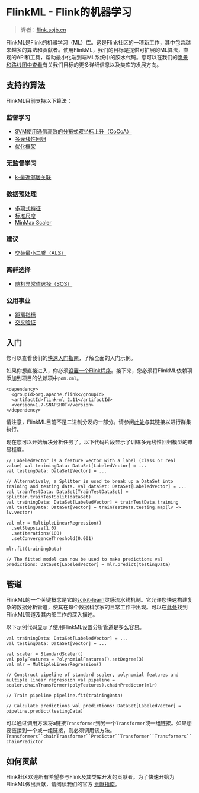 

# FlinkML - Flink的机器学习

> 译者：[flink.sojb.cn](https://flink.sojb.cn/)


FlinkML是Flink的机器学习（ML）库。这是Flink社区的一项新工作，其中包含越来越多的算法和贡献者。使用FlinkML，我们的目标是提供可扩展的ML算法，直观的API和工具，帮助最小化端到端ML系统中的胶水代码。您可以在我们的[愿景和路线图中查看](https://cwiki.apache.org/confluence/display/FLINK/FlinkML%3A+Vision+and+Roadmap)有关我们目标的更多详细信息以及类库的发展方向。

## 支持的算法

FlinkML目前支持以下算法：

### 监督学习

*   [SVM使用通信高效的分布式双坐标上升（CoCoA）](svm.html)
*   [多元线性回归](multiple_linear_regression.html)
*   [优化框架](optimization.html)

### 无监督学习

*   [k-最近邻居关联](knn.html)

### 数据预处理

*   [多项式特征](polynomial_features.html)
*   [标准尺度](standard_scaler.html)
*   [MinMax Scaler](min_max_scaler.html)

### 建议

*   [交替最小二乘（ALS）](als.html)

### 离群选择

*   [随机异常值选择（SOS）](sos.html)

### 公用事业

*   [距离指标](distance_metrics.html)
*   [交叉验证](cross_validation.html)

## 入门

您可以查看我们的[快速入门指南](quickstart.html)，了解全面的入门示例。

如果你想直接进入，你必须[设置一个Flink程序](https://flink.sojb.cn/dev/linking_with_flink.html)。接下来，您必须将FlinkML依赖项添加到项目的依赖项中`pom.xml`。



```
<dependency>
  <groupId>org.apache.flink</groupId>
  <artifactId>flink-ml_2.11</artifactId>
  <version>1.7-SNAPSHOT</version>
</dependency>
```



请注意，FlinkML目前不是二进制分发的一部分。请参阅[此处](https://flink.sojb.cn/dev/linking.html)与其链接以进行群集执行。

现在您可以开始解决分析任务了。以下代码片段显示了训练多元线性回归模型的难易程度。



```
// LabeledVector is a feature vector with a label (class or real value) val trainingData: DataSet[LabeledVector] = ...
val testingData: DataSet[Vector] = ...

// Alternatively, a Splitter is used to break up a DataSet into training and testing data. val dataSet: DataSet[LabeledVector] = ...
val trainTestData: DataSet[TrainTestDataSet] = Splitter.trainTestSplit(dataSet)
val trainingData: DataSet[LabeledVector] = trainTestData.training
val testingData: DataSet[Vector] = trainTestData.testing.map(lv => lv.vector)

val mlr = MultipleLinearRegression()
  .setStepsize(1.0)
  .setIterations(100)
  .setConvergenceThreshold(0.001)

mlr.fit(trainingData)

// The fitted model can now be used to make predictions val predictions: DataSet[LabeledVector] = mlr.predict(testingData)
```



## 管道

FlinkML的一个关键概念是它的[scikit-learn](http://scikit-learn.org)灵感流水线机制。它允许您快速构建复杂的数据分析管道，使其在每个数据科学家的日常工作中出现。可以在[此处](pipelines.html)找到FlinkML管道及其内部工作的深入描述。

以下示例代码显示了使用FlinkML设置分析管道是多么容易。



```
val trainingData: DataSet[LabeledVector] = ...
val testingData: DataSet[Vector] = ...

val scaler = StandardScaler()
val polyFeatures = PolynomialFeatures().setDegree(3)
val mlr = MultipleLinearRegression()

// Construct pipeline of standard scaler, polynomial features and multiple linear regression val pipeline = scaler.chainTransformer(polyFeatures).chainPredictor(mlr)

// Train pipeline pipeline.fit(trainingData)

// Calculate predictions val predictions: DataSet[LabeledVector] = pipeline.predict(testingData)
```



可以通过调用方法将a链接`Transformer`到另一个`Transformer`或一组链接。如果想要链接到一个或一组链接，则必须调用该方法。`Transformers``chainTransformer``Predictor``Transformer``Transformers``chainPredictor`

## 如何贡献

Flink社区欢迎所有希望参与Flink及其类库开发的贡献者。为了快速开始为FlinkML做出贡献，请阅读我们的官方 [贡献指南](https://flink.sojb.cn/dev/libs/ml/contribution_guide.html)。


